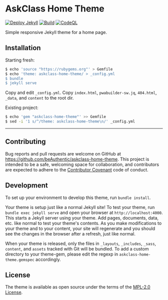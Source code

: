 # AskClass Home Theme
[![Deploy Jekyll]][Deploy Jekyll Link] [![Build]][Build Link] [![CodeQL]][CodeQL Link]

Simple responsive Jekyll theme for a home page.

## Installation

Starting fresh:
```sh
$ echo 'source "https://rubygems.org"' > Gemfile
$ echo 'theme: askclass-home-theme/ > _config.yml
$ bundle
$ jekyll serve
```

Copy and edit `_config.yml`.
Copy `index.html`, `pwabuilder-sw.jq`, `404.html`, `_data`, and `content` to the root dir.

Existing project:
```sh
$ echo 'gem "askclass-home-theme"' >> Gemfile
$ sed -i '1 s/^/theme: askclass-home-theme\n/' _config.yml
```

----

## Contributing

Bug reports and pull requests are welcome on GitHub at https://github.com/beAuthentic/askclass-home-theme.
This project is intended to be a safe, welcoming space for collaboration, and contributors are
expected to adhere to the [Contributor Covenant] code of conduct.

## Development

To set up your environment to develop this theme, run `bundle install`.

Your theme is setup just like a normal Jekyll site!
To test your theme, run `bundle exec jekyll serve` and open your browser at `http://localhost:4000`.
This starts a Jekyll server using your theme. Add pages, documents, data, etc. like normal to test your theme's contents.
As you make modifications to your theme and to your content,
your site will regenerate and you should see the changes in the browser after a refresh, just like normal.

When your theme is released, only the files in `_layouts`, `_includes`, `_sass`, `content`, and `assets`
tracked with Git will be bundled.
To add a custom directory to your theme-gem, please edit the regexp in `askclass-home-theme.gemspec` accordingly.

## License

The theme is available as open source under the terms of the [MPL-2.0 License].

[Manifest Categories]: https://developer.mozilla.org/en-US/docs/Web/Manifest/categories
[Google Fonts]: https://fonts.google.com/
[MPL-2.0 License]: https://opensource.org/licenses/MPL-2.0
[Contributor Covenant]: http://contributor-covenant.org
[Card Colors]: https://acn.askclass.com/2022/06/18/card-colors

[Deploy Jekyll]: https://github.com/beAuthentic/askclass-home-theme/actions/workflows/jekyll.yml/badge.svg
[Deploy Jekyll Link]: https://github.com/beAuthentic/askclass-home-theme/actions/workflows/jekyll.yml

[Build]: https://github.com/beAuthentic/askclass-home-theme/actions/workflows/gem-push.yml/badge.svg
[Build Link]: https://github.com/beAuthentic/askclass-home-theme/actions/workflows/gem-push.yml

[CodeQL]: https://github.com/beAuthentic/askclass-home-theme/actions/workflows/codeql-analysis.yml/badge.svg
[CodeQL Link]: https://github.com/beAuthentic/askclass-home-theme/actions/workflows/codeql-analysis.yml
